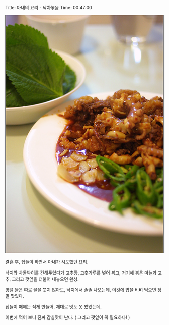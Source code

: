 Title: 아내의 요리 - 낙차볶음
Time: 00:47:00

![](img_1437-ez_.jpg)

  
결혼 후, 집들이 하면서 아내가 시도했던 요리.

낙지와 차돌박이를 간해두었다가 고추장, 고춧가루를 넣어 볶고, 거기에 볶은 마늘과 고추, 그리고 깻잎을 더불어 내놓으면 완성.

  
양념 물은 따로 물을 붓지 않아도, 낙지에서 솔솔 나오는데, 이것에 밥을 비벼 먹으면 정말 맛있다.

  
집들이 때에는 적게 만들어, 제대로 맛도 못 봤었는데,

이번에 먹어 보니 진짜 감칠맛이 난다. ( 그리고 깻잎이 꼭 필요하다! )

  
  
  
  


